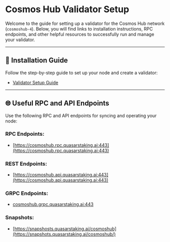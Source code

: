 # Cosmos Hub Validator Setup

Welcome to the guide for setting up a validator for the Cosmos Hub network (`cosmoshub-4`). Below, you will find links to installation instructions, RPC endpoints, and other helpful resources to successfully run and manage your validator.

---

## 📘 Installation Guide

Follow the step-by-step guide to set up your node and create a validator:

- [Validator Setup Guide](https://github.com/QuasarAI-hub/supported-chains/blob/main/cosmoshub/installation_guide.md)

---

## 🌐 Useful RPC and API Endpoints

Use the following RPC and API endpoints for syncing and operating your node:

### RPC Endpoints:
- [https://cosmoshub.rpc.quasarstaking.ai:443](https://cosmoshub.rpc.quasarstaking.ai:443)

### REST Endpoints:
- [https://cosmoshub.api.quasarstaking.ai:443](https://cosmoshub.api.quasarstaking.ai:443)

### GRPC Endpoints:
- [cosmoshub.grpc.quasarstaking.ai:443](cosmoshub.grpc.quasarstaking.ai:443)

### Snapshots: 
- [https://snapshosts.quasarstaking.ai/cosmoshub](https://snapshots.quasarstaking.ai/cosmoshub/)

